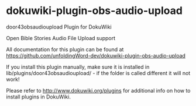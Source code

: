 dokuwiki-plugin-obs-audio-upload
================================

door43obsaudioupload Plugin for DokuWiki

Open Bible Stories Audio File Upload support

All documentation for this plugin can be found at
https://github.com/unfoldingWord-dev/dokuwiki-plugin-obs-audio-upload

If you install this plugin manually, make sure it is installed in
lib/plugins/door43obsaudioupload/ - if the folder is called different it
will not work!

Please refer to http://www.dokuwiki.org/plugins for additional info
on how to install plugins in DokuWiki.
